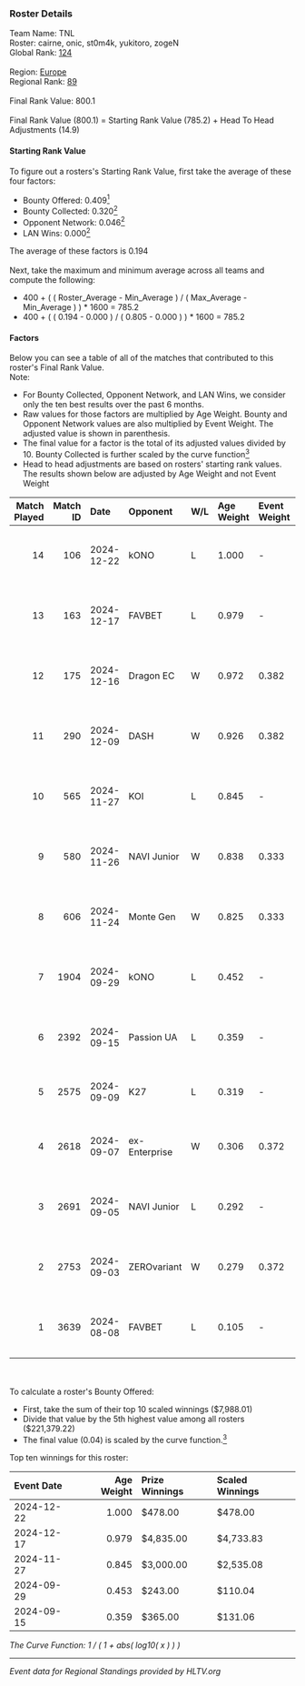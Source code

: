 ### Roster Details<br />
Team Name: TNL<br />
Roster: cairne, onic, st0m4k, yukitoro, zogeN<br />
Global Rank: [124](../../standings_global_2025_01_20.md)<br />
<br />
Region: [Europe]( ../../standings_europe_2025_01_20.md)<br />
Regional Rank: [89]( ../../standings_europe_2025_01_20.md)<br />
<br />
Final Rank Value:  800.1<br />
<br />
Final Rank Value (800.1) = Starting Rank Value (785.2) + Head To Head Adjustments (14.9)<br />

#### Starting Rank Value<br />
To figure out a rosters's Starting Rank Value, first take the average of these four factors:<br />
- Bounty Offered: 0.409[<sup>1</sup>](#table2)
- Bounty Collected: 0.320[<sup>2</sup>](#table1)
- Opponent Network: 0.046[<sup>2</sup>](#table1)
- LAN Wins: 0.000[<sup>2</sup>](#table1)

The average of these factors is 0.194<br />
<br />
Next, take the maximum and minimum average across all teams and compute the following:<br />
- 400 + ( ( Roster_Average - Min_Average ) / ( Max_Average - Min_Average ) ) * 1600 = 785.2
- 400 + ( ( 0.194 - 0.000 ) / ( 0.805 - 0.000 ) ) * 1600 = 785.2


#### Factors<br />
Below you can see a table of all of the matches that contributed to this roster's Final Rank Value.<br />
Note:<br />

- For Bounty Collected, Opponent Network, and LAN Wins, we consider only the ten best results over the past 6 months.
- Raw values for those factors are multiplied by Age Weight. Bounty and Opponent Network values are also multiplied by Event Weight. The adjusted value is shown in parenthesis.
- The final value for a factor is the total of its adjusted values divided by 10. Bounty Collected is further scaled by the curve function[<sup>3</sup>](#curveFunction)
- Head to head adjustments are based on rosters' starting rank values. The results shown below are adjusted by Age Weight and not Event Weight
<span id="table1"></span><br />


| Match Played | Match ID | Date       | Opponent      | W/L | Age Weight | Event Weight | Bounty Collected | Opponent Network | LAN Wins  | H2H Adj. | Roster                                 |
| -: | -: | :- | :- | :- | :- | :- | :- | :- | :- | -: | :- |
|           14 |      106 | 2024-12-22 | kONO          | L   | 1.000      | -            | -                | -                | -         |   -13.15 | cairne, onic, st0m4k, yukitoro, zogeN  |
|           13 |      163 | 2024-12-17 | FAVBET        | L   | 0.979      | -            | -                | -                | -         |   -10.78 | cairne, onic, st0m4k, yukitoro, zogeN  |
|           12 |      175 | 2024-12-16 | Dragon EC     | W   | 0.972      | 0.382        | 0.011 (0.004)    | 0.046 (0.017)    | 0 (0.000) |     9.50 | cairne, onic, st0m4k, yukitoro, zogeN  |
|           11 |      290 | 2024-12-09 | DASH          | W   | 0.926      | 0.382        | 0.005 (0.002)    | 0.029 (0.010)    | 0 (0.000) |     9.79 | cairne, onic, st0m4k, yukitoro, zogeN  |
|           10 |      565 | 2024-11-27 | KOI           | L   | 0.845      | -            | -                | -                | -         |    -8.55 | cairne, onic, st0m4k, yukitoro, zogeN  |
|            9 |      580 | 2024-11-26 | NAVI Junior   | W   | 0.838      | 0.333        | 0.204 (0.057)    | 1.000 (0.279)    | 0 (0.000) |    22.41 | cairne, onic, st0m4k, yukitoro, zogeN  |
|            8 |      606 | 2024-11-24 | Monte Gen     | W   | 0.825      | 0.333        | 0.039 (0.011)    | 0.500 (0.138)    | 0 (0.000) |    15.39 | cairne, onic, st0m4k, yukitoro, zogeN  |
|            7 |     1904 | 2024-09-29 | kONO          | L   | 0.452      | -            | -                | -                | -         |    -4.54 | cairne, Ganginho, onic, st0m4k, zogeN  |
|            6 |     2392 | 2024-09-15 | Passion UA    | L   | 0.359      | -            | -                | -                | -         |    -1.40 | cairne, Ganginho, onic, st0m4k, zogeN  |
|            5 |     2575 | 2024-09-09 | K27           | L   | 0.319      | -            | -                | -                | -         |    -7.67 | Ganginho, jR, onic, st0m4k, zogeN      |
|            4 |     2618 | 2024-09-07 | ex-Enterprise | W   | 0.306      | 0.372        | 0.011 (0.001)    | 0.181 (0.021)    | 0 (0.000) |     5.79 | Ganginho, onic, remorse, st0m4k, zogeN |
|            3 |     2691 | 2024-09-05 | NAVI Junior   | L   | 0.292      | -            | -                | -                | -         |    -1.76 | Ganginho, onic, remorse, st0m4k, zogeN |
|            2 |     2753 | 2024-09-03 | ZEROvariant   | W   | 0.279      | 0.372        | 0.000 (0.000)    | 0.000 (0.000)    | 0 (0.000) |     0.92 | Ganginho, onic, remorse, st0m4k, zogeN |
|            1 |     3639 | 2024-08-08 | FAVBET        | L   | 0.105      | -            | -                | -                | -         |    -1.06 | Ganginho, onic, remorse, st0m4k, zogeN |

<br />
<span id="table2"></span><br />
To calculate a roster's Bounty Offered:<br />

- First, take the sum of their top 10 scaled winnings ($7,988.01)
- Divide that value by the 5th highest value among all rosters ($221,379.22)
- The final value (0.04) is scaled by the curve function.[<sup>3</sup>](#curveFunction)

Top ten winnings for this roster:<br />

| Event Date | Age Weight | Prize Winnings | Scaled Winnings |
| :- | -: | :- | :- |
| 2024-12-22 |      1.000 | $478.00        | $478.00         |
| 2024-12-17 |      0.979 | $4,835.00      | $4,733.83       |
| 2024-11-27 |      0.845 | $3,000.00      | $2,535.08       |
| 2024-09-29 |      0.453 | $243.00        | $110.04         |
| 2024-09-15 |      0.359 | $365.00        | $131.06         |


<span id="curveFunction"></span>_The Curve Function: 1 / ( 1 + abs( log10( x ) ) )_<br />

---
_Event data for Regional Standings provided by HLTV.org_<br />
